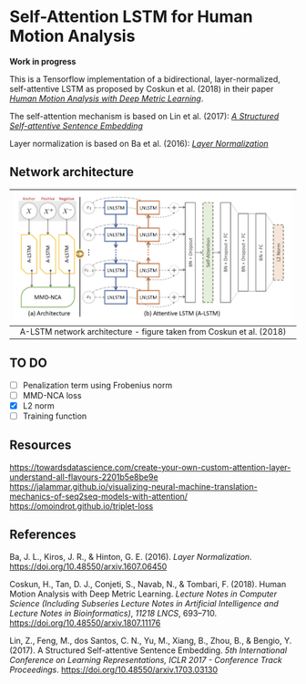 # Self-Attention LSTM for Human Motion Analysis

**Work in progress**

This is a Tensorflow implementation of a bidirectional, layer-normalized, self-attentive LSTM as proposed by Coskun et al. (2018) in their paper [_Human Motion Analysis with Deep Metric Learning_](https://arxiv.org/abs/1807.11176v2).

The self-attention mechanism is based on Lin et al. (2017): [_A Structured Self-attentive Sentence Embedding_](https://arxiv.org/abs/1703.03130v1)

Layer normalization is based on Ba et al. (2016): [_Layer Normalization_](https://arxiv.org/abs/1607.06450v1)


## Network architecture
| ![alt text](/img/architecture.png) |
|:--:|
| A-LSTM network architecture - figure taken from Coskun et al. (2018) |


## TO DO
- [ ] Penalization term using Frobenius norm
- [ ] MMD-NCA loss
- [x] L2 norm
- [ ] Training function

## Resources
https://towardsdatascience.com/create-your-own-custom-attention-layer-understand-all-flavours-2201b5e8be9e  
https://jalammar.github.io/visualizing-neural-machine-translation-mechanics-of-seq2seq-models-with-attention/  
https://omoindrot.github.io/triplet-loss  


## References
Ba, J. L., Kiros, J. R., & Hinton, G. E. (2016). _Layer Normalization_. https://doi.org/10.48550/arxiv.1607.06450

Coskun, H., Tan, D. J., Conjeti, S., Navab, N., & Tombari, F. (2018). Human Motion Analysis with Deep Metric Learning. _Lecture Notes in Computer Science (Including Subseries Lecture Notes in Artificial Intelligence and Lecture Notes in Bioinformatics)_, _11218 LNCS_, 693–710. https://doi.org/10.48550/arxiv.1807.11176

Lin, Z., Feng, M., dos Santos, C. N., Yu, M., Xiang, B., Zhou, B., & Bengio, Y. (2017). A Structured Self-attentive Sentence Embedding. _5th International Conference on Learning Representations, ICLR 2017 - Conference Track Proceedings_. https://doi.org/10.48550/arxiv.1703.03130
